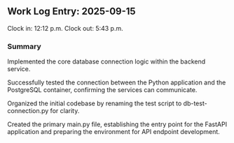 ## Work Log Entry: 2025-09-15

Clock in: 12:12 p.m.
Clock out: 5:43 p.m.

### Summary

Implemented the core database connection logic within the backend service.

Successfully tested the connection between the Python application and the PostgreSQL container, confirming the services can communicate.

Organized the initial codebase by renaming the test script to db-test-connection.py for clarity.

Created the primary main.py file, establishing the entry point for the FastAPI application and preparing the environment for API endpoint development.